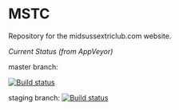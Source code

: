 MSTC
====

Repository for the midsussextriclub.com website.

*Current Status (from AppVeyor)*

master branch:

[![Build status](https://ci.appveyor.com/api/projects/status/802b6tixj83gfbw4/branch/master?svg=true)](https://ci.appveyor.com/project/MikeHook/mstc/branch/master)
 
staging branch:
[![Build status](https://ci.appveyor.com/api/projects/status/802b6tixj83gfbw4/branch/staging?svg=true)](https://ci.appveyor.com/project/MikeHook/mstc/branch/staging)

